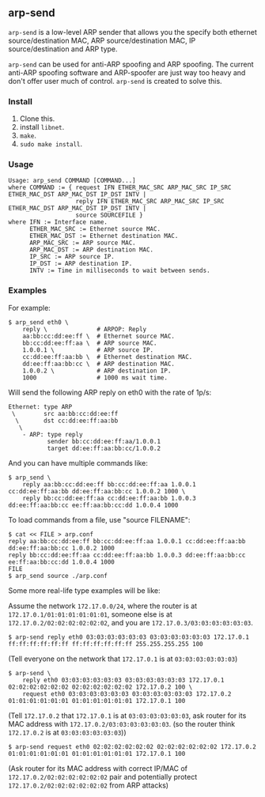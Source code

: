arp-send
---

`arp-send` is a low-level ARP sender that allows you the specify both ethernet source/destination MAC, ARP source/destination MAC, IP source/destination and ARP type.

`arp-send` can be used for anti-ARP spoofing and ARP spoofing. The current anti-ARP spoofing software and ARP-spoofer are just way too heavy and don't offer user much of control. `arp-send` is created to solve this.

### Install

1. Clone this.
2. install `libnet`.
3. `make`.
4. `sudo make install`.

### Usage

```
Usage: arp_send COMMAND [COMMAND...]
where COMMAND := { request IFN ETHER_MAC_SRC ARP_MAC_SRC IP_SRC ETHER_MAC_DST ARP_MAC_DST IP_DST INTV |
                   reply IFN ETHER_MAC_SRC ARP_MAC_SRC IP_SRC ETHER_MAC_DST ARP_MAC_DST IP_DST INTV |
                   source SOURCEFILE }
where IFN := Interface name.
      ETHER_MAC_SRC := Ethernet source MAC.
      ETHER_MAC_DST := Ethernet destination MAC.
      ARP_MAC_SRC := ARP source MAC.
      ARP_MAC_DST := ARP destination MAC.
      IP_SRC := ARP source IP.
      IP_DST := ARP destination IP.
      INTV := Time in milliseconds to wait between sends.
```


### Examples

For example:

```
$ arp_send eth0 \
    reply \              # ARPOP: Reply
    aa:bb:cc:dd:ee:ff \  # Ethernet source MAC.
    bb:cc:dd:ee:ff:aa \  # ARP source MAC.
    1.0.0.1 \            # ARP source IP.
    cc:dd:ee:ff:aa:bb \  # Ethernet destination MAC.
    dd:ee:ff:aa:bb:cc \  # ARP destination MAC.
    1.0.0.2 \            # ARP destination IP.
    1000                 # 1000 ms wait time.
```

Will send the following ARP reply on eth0 with the rate of 1p/s:

```
Ethernet: type ARP
 \        src aa:bb:cc:dd:ee:ff
  \       dst cc:dd:ee:ff:aa:bb
   \
    - ARP: type reply
           sender bb:cc:dd:ee:ff:aa/1.0.0.1
           target dd:ee:ff:aa:bb:cc/1.0.0.2
```

And you can have multiple commands like:

```
$ arp_send \
    reply aa:bb:cc:dd:ee:ff bb:cc:dd:ee:ff:aa 1.0.0.1 cc:dd:ee:ff:aa:bb dd:ee:ff:aa:bb:cc 1.0.0.2 1000 \
    reply bb:cc:dd:ee:ff:aa cc:dd:ee:ff:aa:bb 1.0.0.3 dd:ee:ff:aa:bb:cc ee:ff:aa:bb:cc:dd 1.0.0.4 1000
```

To load commands from a file, use "source FILENAME":

```
$ cat << FILE > arp.conf
reply aa:bb:cc:dd:ee:ff bb:cc:dd:ee:ff:aa 1.0.0.1 cc:dd:ee:ff:aa:bb dd:ee:ff:aa:bb:cc 1.0.0.2 1000
reply bb:cc:dd:ee:ff:aa cc:dd:ee:ff:aa:bb 1.0.0.3 dd:ee:ff:aa:bb:cc ee:ff:aa:bb:cc:dd 1.0.0.4 1000
FILE
$ arp_send source ./arp.conf
```

Some more real-life type examples will be like:

Assume the network `172.17.0.0/24`, where the router is at `172.17.0.1/01:01:01:01:01:01`, someone else is at `172.17.0.2/02:02:02:02:02:02`, and you are `172.17.0.3/03:03:03:03:03:03`.

```
$ arp-send reply eth0 03:03:03:03:03:03 03:03:03:03:03:03 172.17.0.1 ff:ff:ff:ff:ff:ff ff:ff:ff:ff:ff:ff 255.255.255.255 100
```
(Tell everyone on the network that `172.17.0.1` is at `03:03:03:03:03:03`)

```
$ arp-send \
    reply eth0 03:03:03:03:03:03 03:03:03:03:03:03 172.17.0.1 02:02:02:02:02:02 02:02:02:02:02:02 172.17.0.2 100 \
    request eth0 03:03:03:03:03:03 03:03:03:03:03:03 172.17.0.2 01:01:01:01:01:01 01:01:01:01:01:01 172.17.0.1 100
```
(Tell `172.17.0.2` that `172.17.0.1` is at `03:03:03:03:03:03`, ask router for its MAC address with `172.17.0.2/03:03:03:03:03:03`. (so the router think  `172.17.0.2` is at `03:03:03:03:03:03`))

```
$ arp-send request eth0 02:02:02:02:02:02 02:02:02:02:02:02 172.17.0.2 01:01:01:01:01:01 01:01:01:01:01:01 172.17.0.1 100
```
(Ask router for its MAC address with correct IP/MAC of `172.17.0.2/02:02:02:02:02:02` pair and potentially protect `172.17.0.2/02:02:02:02:02:02` from ARP attacks)
